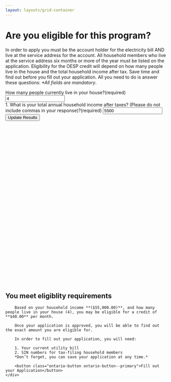 ```yaml
---
layout: layouts/grid-container
---
```


# Are you eligible for this program?

In order to apply you must be the account holder for the electricity bill AND live at the service address for the account.
All household members who live at the service address six months or more of the year must be listed on the application.
Eligibility for the OESP credit will depend on how many people live in the house and the total household income after tax.
Save time and find out before you fill out your application. All you need to do is answer these questions:
_*All fields are mandatory_.


<div class="ontario-form-group">
    <label class="ontario-label" for="text-input-example">
        How many people currently live in your house?<span class="ontario-label__flag">(required)</span>
    </label>
    <input class="ontario-input" type="text" id="text-input-example" value="4">
</div>

<div class="ontario-form-group">
    <label class="ontario-label" for="text-input-example">
        1. What is your total annual household income after taxes? (Please do not include commas in your response)?<span class="ontario-label__flag">(required)</span>
    </label>
    <input class="ontario-input" type="number" id="text-input-example" value="5500">
</div>

<button class="ontario-button ontario-button--primary">
    Update Results
</button>

<!-- Success -->
<div class="ontario-alert ontario-alert--success">
    <div class="ontario-alert__header">
        <div class="ontario-alert__header-icon">
            <svg class="ontario-icon" alt="" aria-hidden="true" focusable="false" sol:category="primary" viewBox="0 0 24 24" preserveAspectRatio="xMidYMid meet">
                <use href="#ontario-icon-alert-success"></use>
            </svg>
        </div>
        <h2 class="ontario-alert__header-title ontario-h4">You meet eligiblity requirements</h2>
    </div>
    <div class="ontario-alert__body" markdown="1">

        Based on your household income **($55,000.00)**, and how many people live in your house (4), you may be eligible for a credit of **$40.00** per month.

        Once your application is approved, you will be able to find out the exact amount you are eligible for.

        In order to fill out your application, you will need:

        1. Your current utility bill
        2. SIN numbers for tax-filing household members
        *Don’t forget, you can save your application at any time.*

        <button class="ontario-button ontario-button--primary">Fill out your Application</button>
    </div>
</div>



